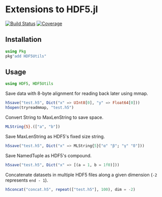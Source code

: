 # Extensions to HDF5.jl

[![Build Status](https://github.com/AStupidBear/HDF5Utils.jl/workflows/CI/badge.svg)](https://github.com/AStupidBear/HDF5Utils.jl/actions)
[![Coverage](https://codecov.io/gh/AStupidBear/HDF5Utils.jl/branch/master/graph/badge.svg)](https://codecov.io/gh/AStupidBear/HDF5Utils.jl)

## Installation

```jl
using Pkg
pkg"add HDF5Utils"
```

## Usage

```jl
using HDF5, HDF5Utils
```

Save data with 8-byte alignment for reading back later using mmap.

```jl
h5save("test.h5", Dict("x" => UInt8[0], "y" => Float64[0]))
h5open(tryreadmmap, "test.h5")
```

Convert String to MaxLenString to save space.

```jl
MLString{5}.(["a", "b"])
```

Save MaxLenString as HDF5's fixed size string. 

```jl
h5save("test.h5", Dict("x" => MLString{5}["α" "β"; "γ" "δ"]))
```
Save NamedTuple as HDF5's compound.

```jl
h5save("test.h5", Dict("x" => [(a = 1, b = 1f0)]))
```

Concatenate datasets in multiple HDF5 files along a given dimension (`-2` represents `end - 1`).

```jl
h5concat("concat.h5", repeat(["test.h5"], 100), dim = -2)
```